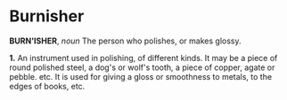# Burnisher

**BURN'ISHER**, _noun_ The person who polishes, or makes glossy.

**1.** An instrument used in polishing, of different kinds. It may be a piece of round polished steel, a dog's or wolf's tooth, a piece of copper, agate or pebble. etc. It is used for giving a gloss or smoothness to metals, to the edges of books, etc.